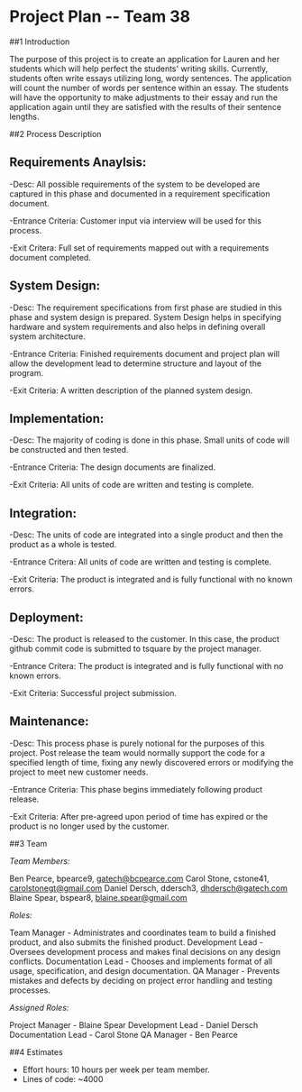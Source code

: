 # **Project Plan -- Team 38**

##1 Introduction

The purpose of this project is to create an application for Lauren and her students which will help perfect the students' writing skills.  Currently, students often write essays utilizing long, wordy sentences.  The application will count the number of words per sentence within an essay.  The students will have the opportunity to make adjustments to their essay and run the application again until they are satisfied with the results of their sentence lengths.

##2 Process Description

Requirements Anaylsis:
-----------------------
-Desc: All possible requirements of the system to be developed are captured in this phase and documented in a requirement specification document.

-Entrance Criteria: Customer input via interview will be used for this process.

-Exit Critera: Full set of requirements mapped out with a requirements document completed.

System Design:
--------------
-Desc: The requirement specifications from first phase are studied in this phase and system design is prepared. System Design helps in specifying hardware and system requirements and also helps in defining overall system architecture.

-Entrance Criteria: Finished requirements document and project plan will allow the development lead to determine structure   and layout of the program.

-Exit Criteria: A written description of the planned system design.

Implementation:
---------------
-Desc: The majority of coding is done in this phase. Small units of code will be constructed and then tested.

-Entrance Criteria: The design documents are finalized.

-Exit Criteria: All units of code are written and testing is complete.

Integration:
------------
-Desc: The units of code are integrated into a single product and then the product as a whole is tested.

-Entrance Critera: All units of code are written and testing is complete.

-Exit Criteria: The product is integrated and is fully functional with no known errors.

Deployment:
----------
-Desc: The product is released to the customer. In this case, the product github commit code is submitted to tsquare by the project manager.

-Entrance Critera: The product is integrated and is fully functional with no known errors.

-Exit Criteria: Successful project submission.

Maintenance:
-----------
-Desc: This process phase is purely notional for the purposes of this project. Post release the team would normally support the code for a specified length of time, fixing any newly discovered errors or modifying the project to meet new             customer needs.

-Entrance Criteria: This phase begins immediately following product release.

-Exit Criteria: After pre-agreed upon period of time has expired or the product is no longer used by the customer.

##3 Team

*Team Members:*

Ben Pearce, bpearce9, gatech@bcpearce.com
Carol Stone, cstone41, carolstonegt@gmail.com
Daniel Dersch, ddersch3, dhdersch@gatech.com
Blaine Spear, bspear8, blaine.spear@gmail.com
	
*Roles:*

Team Manager - Administrates and coordinates team to build a finished product, and also submits the finished product.
Development Lead - Oversees development process and makes final decisions on any design conflicts.
Documentation Lead - Chooses and implements format of all usage, specification, and design documentation.
QA Manager - Prevents mistakes and defects by deciding on project error handling and testing processes.

*Assigned Roles:*

Project Manager - Blaine Spear
Development Lead - Daniel Dersch
Documentation Lead - Carol Stone
QA Manager - Ben Pearce

##4 Estimates

- Effort hours: 10 hours per week per team member.
- Lines of code: ~4000

